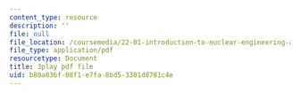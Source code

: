 ```yaml
---
content_type: resource
description: ''
file: null
file_location: /coursemedia/22-01-introduction-to-nuclear-engineering-and-ionizing-radiation-fall-2016/b80a836f08f1e7fa8bd53301d8781c4e_Gd0QPYVYnQg.pdf
file_type: application/pdf
resourcetype: Document
title: 3play pdf file
uid: b80a836f-08f1-e7fa-8bd5-3301d8781c4e
---
```

